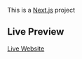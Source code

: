 This is a [Next.js](https://nextjs.org/) project

## Live Preview
[Live Website](https://itexc-landing-page.vercel.app/)
